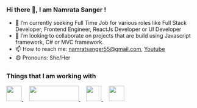 ### Hi there 👋, I am Namrata Sanger ! 
 
- 🌱 I’m currently seeking Full Time Job for various roles like Full Stack Developer, Frontend Engineer, ReactJs Developer or UI Developer
- 👯 I’m looking to collaborate on projects that are build using Javascript framework, C# or MVC framework. 
- 📫 How to reach me: namratsanger55@gmail.com, [Youtube](https://www.youtube.com/channel/UCGKceR68T4kBrSVpfjkRO7g/videos)
- 😄 Pronouns: She/Her
 
## <h3 align="left">Things that I am working with </h3>
<p align="left"> 
  <!-- react logo -->
  <a href="https://reactjs.org/docs/getting-started.html" target="_blank" rel="noreferrer"/> 
   <img src="https://upload.wikimedia.org/wikipedia/commons/thumb/a/a7/React-icon.svg/2300px-React-icon.svg.png" width="40"/ height="40"> </a>
  &nbsp&nbsp&nbsp
  
 <!-- node js -->
  <a href="https://nodejs.org/en/docs/" target="_blank" rel="noreferrer"/> 
   <img src="https://upload.wikimedia.org/wikipedia/commons/thumb/7/7e/Node.js_logo_2015.svg/2560px-Node.js_logo_2015.svg.png" width="130"/ height="40"/> 
  </a>
 &nbsp&nbsp&nbsp 
  
 <!-- material ui -->
  <a href="https://mui.com/material-ui/getting-started/installation/" target="_blank" rel="noreferrer"/> 
   <img src="https://mui.com/static/logo.png" width="40"/ height="40"> 
  </a>
  &nbsp&nbsp&nbsp 
  
  <!-- high charts -->
  <a href="https://www.highcharts.com/docs/index" target="_blank" rel="noreferrer"/> 
   <img src="https://wp-assets.highcharts.com/svg/logo2021.svg" width="40"/ height="40"> 
  </a>
  
</p>

<!--
**Namratasanger/Namratasanger** is a ✨ _special_ ✨ repository because its `README.md` (this file) appears on your GitHub profile.

Here are some ideas to get you started:

- 🔭 I’m currently working on expanding my
- 🤔 I’m looking for help with ...
- 💬 Ask me about ...

- ⚡ Fun fact: ...
-->

